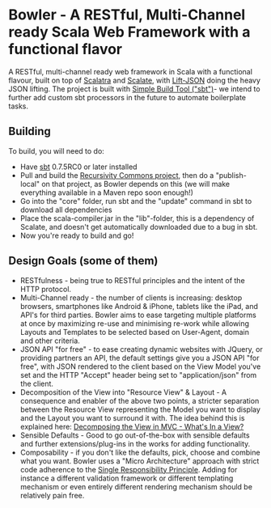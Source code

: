 # Bowler - A RESTful, Multi-Channel ready Scala Web Framework with a functional flavor
A RESTful, multi-channel ready web framework in Scala with a functional flavour, built on top of [Scalatra](http://www.scalatra.org/) and [Scalate](http://scalate.fusesource.org/), with [Lift-JSON](https://github.com/lift/lift/tree/master/framework/lift-base/lift-json/) doing the heavy JSON lifting.
The project is built with [Simple Build Tool ("sbt")](http://code.google.com/p/simple-build-tool/)- we intend to further add custom sbt processors in the future to automate boilerplate tasks.

## Building
To build, you will need to do:
* Have [sbt](http://code.google.com/p/simple-build-tool/) 0.7.5RC0 or later installed
* Pull and build the [Recursivity Commons project](https://github.com/wfaler/recursivity-commons), then do a "publish-local" on that project, as Bowler depends on this (we will make everything available in a Maven repo soon enough!)
* Go into the "core" folder, run sbt and the "update" command in sbt to download all dependencies
* Place the scala-compiler.jar in the "lib"-folder, this is a dependency of Scalate, and doesn't get automatically downloaded due to a bug in sbt.
* Now you're ready to build and go!

## Design Goals (some of them)
* RESTfulness - being true to RESTful principles and the intent of the HTTP protocol.
* Multi-Channel ready - the number of clients is increasing: desktop browsers, smartphones like Android & iPhone, tablets like the iPad, and API's for third parties. Bowler aims to ease targeting multiple platforms at once by maximizing re-use and minimising re-work while allowing Layouts and Templates to be selected based on User-Agent, domain and other criteria.
* JSON API "for free" - to ease creating dynamic websites with JQuery, or providing partners an API, the default settings give you a JSON API "for free", with JSON rendered to the client based on the View Model you've set and the HTTP "Accept" header being set to "application/json" from the client.
* Decomposition of the View into "Resource View" & Layout - A consequence and enabler of the above two points, a stricter separation between the Resource View representing the Model you want to display and the Layout you want to surround it with. The idea behind this is explained here: [Decomposing the View in MVC - What's In a View?](http://blog.recursivity.com/post/2615673341/decomposing-the-view-in-mvc-whats-in-a-view)
* Sensible Defaults - Good to go out-of-the-box with sensible defaults and further extensions/plug-ins in the works for adding functionality.
* Composability - if you don't like the defaults, pick, choose and combine what you want. Bowler uses a "Micro Architecture" approach with strict code adherence to the [Single Responsibility Principle](http://en.wikipedia.org/wiki/Single_responsibility_principle). Adding for instance a different validation framework or different templating mechanism or even entirely different rendering mechanism should be relatively pain free.

